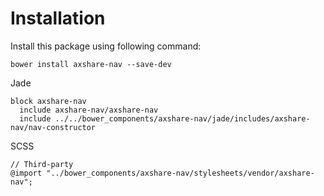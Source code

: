 # Installation
Install this package using following command:
```
bower install axshare-nav --save-dev
```
Jade
```
block axshare-nav
  include axshare-nav/axshare-nav
  include ../../bower_components/axshare-nav/jade/includes/axshare-nav/nav-constructor
```
SCSS
```
// Third-party
@import "../bower_components/axshare-nav/stylesheets/vendor/axshare-nav";
```
